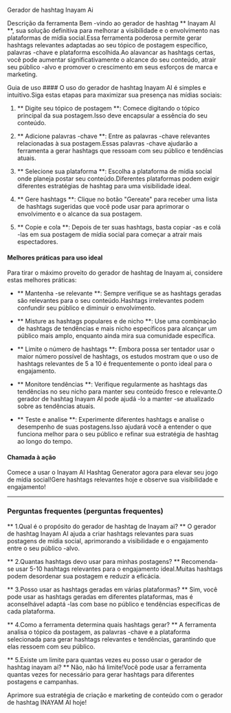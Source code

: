 Gerador de hashtag Inayam Ai

Descrição da ferramenta
Bem -vindo ao gerador de hashtag ** Inayam AI **, sua solução definitiva para melhorar a visibilidade e o envolvimento nas plataformas de mídia social.Essa ferramenta poderosa permite gerar hashtags relevantes adaptadas ao seu tópico de postagem específico, palavras -chave e plataforma escolhida.Ao alavancar as hashtags certas, você pode aumentar significativamente o alcance do seu conteúdo, atrair seu público -alvo e promover o crescimento em seus esforços de marca e marketing.

Guia de uso ####
O uso do gerador de hashtag Inayam AI é simples e intuitivo.Siga estas etapas para maximizar sua presença nas mídias sociais:

1. ** Digite seu tópico de postagem **: Comece digitando o tópico principal da sua postagem.Isso deve encapsular a essência do seu conteúdo.

2. ** Adicione palavras -chave **: Entre as palavras -chave relevantes relacionadas à sua postagem.Essas palavras -chave ajudarão a ferramenta a gerar hashtags que ressoam com seu público e tendências atuais.

3. ** Selecione sua plataforma **: Escolha a plataforma de mídia social onde planeja postar seu conteúdo.Diferentes plataformas podem exigir diferentes estratégias de hashtag para uma visibilidade ideal.

4. ** Gere hashtags **: Clique no botão "Gereate" para receber uma lista de hashtags sugeridas que você pode usar para aprimorar o envolvimento e o alcance da sua postagem.

5. ** Copie e cola **: Depois de ter suas hashtags, basta copiar -as e colá -las em sua postagem de mídia social para começar a atrair mais espectadores.

#### Melhores práticas para uso ideal
Para tirar o máximo proveito do gerador de hashtag de Inayam ai, considere estas melhores práticas:

- ** Mantenha -se relevante **: Sempre verifique se as hashtags geradas são relevantes para o seu conteúdo.Hashtags irrelevantes podem confundir seu público e diminuir o envolvimento.

- ** Misture as hashtags populares e de nicho **: Use uma combinação de hashtags de tendências e mais nicho específicos para alcançar um público mais amplo, enquanto ainda mira sua comunidade específica.

- ** Limite o número de hashtags **: Embora possa ser tentador usar o maior número possível de hashtags, os estudos mostram que o uso de hashtags relevantes de 5 a 10 é frequentemente o ponto ideal para o engajamento.

- ** Monitore tendências **: Verifique regularmente as hashtags das tendências no seu nicho para manter seu conteúdo fresco e relevante.O gerador de hashtag Inayam AI pode ajudá -lo a manter -se atualizado sobre as tendências atuais.

- ** Teste e analise **: Experimente diferentes hashtags e analise o desempenho de suas postagens.Isso ajudará você a entender o que funciona melhor para o seu público e refinar sua estratégia de hashtag ao longo do tempo.

#### Chamada à ação
Comece a usar o Inayam AI Hashtag Generator agora para elevar seu jogo de mídia social!Gere hashtags relevantes hoje e observe sua visibilidade e engajamento!

----

### Perguntas frequentes (perguntas frequentes)

** 1.Qual é o propósito do gerador de hashtag de Inayam ai? **
O gerador de hashtag Inayam AI ajuda a criar hashtags relevantes para suas postagens de mídia social, aprimorando a visibilidade e o engajamento entre o seu público -alvo.

** 2.Quantas hashtags devo usar para minhas postagens? **
Recomenda-se usar 5-10 hashtags relevantes para o engajamento ideal.Muitas hashtags podem desordenar sua postagem e reduzir a eficácia.

** 3.Posso usar as hashtags geradas em várias plataformas? **
Sim, você pode usar as hashtags geradas em diferentes plataformas, mas é aconselhável adaptá -las com base no público e tendências específicas de cada plataforma.

** 4.Como a ferramenta determina quais hashtags gerar? **
A ferramenta analisa o tópico da postagem, as palavras -chave e a plataforma selecionada para gerar hashtags relevantes e tendências, garantindo que elas ressoem com seu público.

** 5.Existe um limite para quantas vezes eu posso usar o gerador de hashtag inayam ai? **
Não, não há limite!Você pode usar a ferramenta quantas vezes for necessário para gerar hashtags para diferentes postagens e campanhas.

Aprimore sua estratégia de criação e marketing de conteúdo com o gerador de hashtag INAYAM AI hoje!